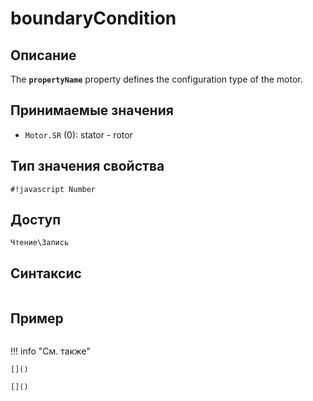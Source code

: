 # boundaryCondition

## Описание
The <b>`propertyName`</b> property defines the configuration type of the motor.

## Принимаемые значения
- `Motor.SR` (0): stator - rotor

## Тип значения свойства
`#!javascript Number`

## Доступ
`Чтение\Запись`

## Синтаксис
``` javascript

```
## Пример
``` javascript linenums="1"
```
!!! info "См. также"

    []()
	
	[]()
